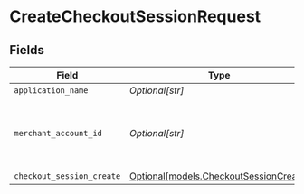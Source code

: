 # CreateCheckoutSessionRequest


## Fields

| Field                                                                        | Type                                                                         | Required                                                                     | Description                                                                  | Example                                                                      |
| ---------------------------------------------------------------------------- | ---------------------------------------------------------------------------- | ---------------------------------------------------------------------------- | ---------------------------------------------------------------------------- | ---------------------------------------------------------------------------- |
| `application_name`                                                           | *Optional[str]*                                                              | :heavy_minus_sign:                                                           | N/A                                                                          |                                                                              |
| `merchant_account_id`                                                        | *Optional[str]*                                                              | :heavy_minus_sign:                                                           | The ID of the merchant account to use for this request.                      | default                                                                      |
| `checkout_session_create`                                                    | [Optional[models.CheckoutSessionCreate]](../models/checkoutsessioncreate.md) | :heavy_minus_sign:                                                           | N/A                                                                          |                                                                              |